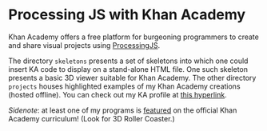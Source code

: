 Processing JS with Khan Academy
============

Khan Academy offers a free platform for burgeoning programmers to create and share visual projects using [ProcessingJS](https://www.khanacademy.org/computing/computer-programming/programming-games-visualizations/advanced-development-tools/a/using-processingjs-outside-khan-academy). 

The directory `skeletons` presents a set of skeletons into which one could insert KA code to display on a stand-alone HTML file. One such skeleton presents a basic 3D viewer suitable for Khan Academy. The other directory `projects` houses highlighted examples of my Khan Academy creations (hosted offline). You can check out my KA profile at [this hyperlink](https://www.khanacademy.org/profile/rayjfriend/projects). 

*Sidenote*: at least one of my programs is [featured](https://www.khanacademy.org/computing/computer-programming/programming-games-visualizations/programming-buttons/a/what-are-buttons) on the official Khan Academy curriculum! (Look for 3D Roller Coaster.)
